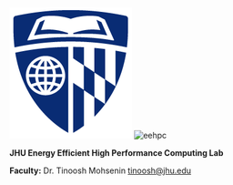 ![jhu](https://github.com/JHU-EEHPC/.github/raw/main/images/university.shield.small_.blue_-2.png) ![eehpc](https://github.com/UMBC-EEHPC/.github/raw/main/images/eehpc.png)

**JHU Energy Efficient High Performance Computing Lab**

**Faculty:** Dr. Tinoosh Mohsenin <tinoosh@jhu.edu>

